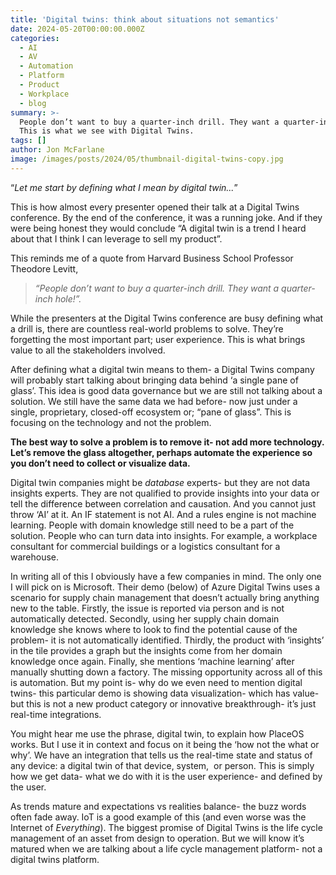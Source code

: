 ```yaml
---
title: 'Digital twins: think about situations not semantics'
date: 2024-05-20T00:00:00.000Z
categories:
  - AI
  - AV
  - Automation
  - Platform
  - Product
  - Workplace
  - blog
summary: >-
  People don’t want to buy a quarter-inch drill. They want a quarter-inch hole.
  This is what we see with Digital Twins.
tags: []
author: Jon McFarlane
image: /images/posts/2024/05/thumbnail-digital-twins-copy.jpg
---
```

“_Let me start by defining what I mean by digital twin..._”

This is how almost every presenter opened their talk at a Digital Twins conference. By the end of the conference, it was a running joke. And if they were being honest they would conclude “A digital twin is a trend I heard about that I think I can leverage to sell my product”.

This reminds me of a quote from Harvard Business School Professor Theodore Levitt,

> _“People don’t want to buy a quarter-inch drill. They want a quarter-inch hole!”._

While the presenters at the Digital Twins conference are busy defining what a drill is, there are countless real-world problems to solve. They’re forgetting the most important part; user experience. This is what brings value to all the stakeholders involved.

After defining what a digital twin means to them- a Digital Twins company will probably start talking about bringing data behind ‘a single pane of glass’. This idea is good data governance but we are still not talking about a solution. We still have the same data we had before- now just under a single, proprietary, closed-off ecosystem or; “pane of glass”. This is focusing on the technology and not the problem.

**The best way to solve a problem is to remove it- not add more technology. Let’s remove the glass altogether, perhaps automate the experience so you don’t need to collect or visualize data.**

Digital twin companies might be _database_ experts- but they are not data insights experts. They are not qualified to provide insights into your data or tell the difference between correlation and causation. And you cannot just throw ‘AI’ at it. An IF statement is not AI. And a rules engine is not machine learning. People with domain knowledge still need to be a part of the solution. People who can turn data into insights. For example, a workplace consultant for commercial buildings or a logistics consultant for a warehouse.

In writing all of this I obviously have a few companies in mind. The only one I will pick on is Microsoft. Their demo (below) of Azure Digital Twins uses a scenario for supply chain management that doesn’t actually bring anything new to the table. Firstly, the issue is reported via person and is not automatically detected. Secondly, using her supply chain domain knowledge she knows where to look to find the potential cause of the problem- it is not automatically identified. Thirdly, the product with ‘insights’ in the tile provides a graph but the insights come from her domain knowledge once again. Finally, she mentions ‘machine learning’ after manually shutting down a factory. The missing opportunity across all of this is automation. But my point is- why do we even need to mention digital twins- this particular demo is showing data visualization- which has value- but this is not a new product category or innovative breakthrough- it’s just real-time integrations.

You might hear me use the phrase, digital twin, to explain how PlaceOS works. But I use it in context and focus on it being the ‘how not the what or why’. We have an integration that tells us the real-time state and status of any device: a digital twin of that device, system,  or person. This is simply how we get data- what we do with it is the user experience- and defined by the user.

As trends mature and expectations vs realities balance- the buzz words often fade away. IoT is a good example of this (and even worse was the Internet of _Everything_). The biggest promise of Digital Twins is the life cycle management of an asset from design to operation. But we will know it’s matured when we are talking about a life cycle management platform- not a digital twins platform.

‍
